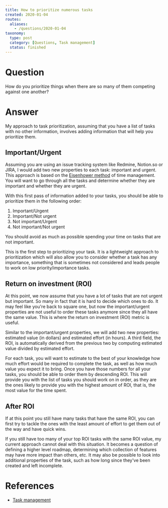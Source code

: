 ```yaml
---
title: How to prioritize numerous tasks
created: 2020-01-04
routes:
  aliases:
    - /questions/2020-01-04
taxonomy:
  type: post
  category: [Questions, Task management]
  status: finished
---
```


# Question
How do you prioritize things when there are so many of them competing against one another?

# Answer
My approach to task prioritization, assuming that you have a list of tasks with no other information, involves adding information that will help you prioritize them.

## Important/Urgent
Assuming you are using an issue tracking system like Redmine, Notion.so or JIRA, I would add two new properties to each task: important and urgent. This approach is based on the [Eisenhower method](https://en.wikipedia.org/wiki/Time_management#The_Eisenhower_Method) of time management. You will want to go through all the tasks and determine whether they are important and whether they are urgent.

With this first pass of information added to your tasks, you should be able to prioritize them in the following order:
1. Important/Urgent
2. Important/Not urgent
3. Not important/Urgent
4. Not important/Not urgent

You should avoid as much as possible spending your time on tasks that are not important.

This is the first step to prioritizing your task. It is a lightweight approach to prioritization which will also allow you to consider whether a task has any importance, something that is sometimes not considered and leads people to work on low priority/importance tasks.

## Return on investment (ROI)
At this point, we now assume that you have a lot of tasks that are not urgent but important. So many in fact that it is hard to decide which ones to do. It may feel like you're back to square one, but now the important/urgent properties are not useful to order these tasks anymore since they all have the same value. This is where the return on investment (ROI) metric is useful.

Similar to the important/urgent properties, we will add two new properties: estimated value (in dollars) and estimated effort (in hours). A third field, the ROI, is automatically derived from the previous two by computing estimated value divided by estimated effort.

For each task, you will want to estimate to the best of your knowledge how much effort would be required to complete the task, as well as how much value you expect it to bring. Once you have those numbers for all your tasks, you should be able to order them by descending ROI. This will provide you with the list of tasks you should work on in order, as they are the ones likely to provide you with the highest amount of ROI, that is, the most value for the time spent.

## After ROI
If at this point you still have many tasks that have the same ROI, you can first try to tackle the ones with the least amount of effort to get them out of the way and have quick wins.

If you still have too many of your top ROI tasks with the same ROI value, my current approach cannot deal with this situation. It becomes a question of defining a higher level roadmap, determining which collection of features may have more impact than others, etc. It may also be possible to look into additional properties of the task, such as how long since they've been created and left incomplete.

# References
* [Task management](../../../../processes/task-management/article.md)
